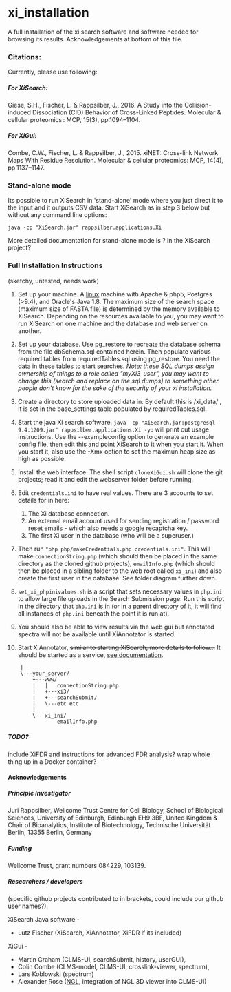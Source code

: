# xi_installation

A full installation of the xi search software and software needed for browsing its results. Acknowledgements at bottom of this file.

### Citations:
Currently, please use following:
##### For XiSearch:
Giese, S.H., Fischer, L. & Rappsilber, J., 2016. A Study into the Collision-induced Dissociation (CID) Behavior of Cross-Linked Peptides. Molecular & cellular proteomics : MCP, 15(3), pp.1094–1104.

##### For XiGui:
Combe, C.W., Fischer, L. & Rappsilber, J., 2015. xiNET: Cross-link Network Maps With Residue Resolution. Molecular & cellular proteomics: MCP, 14(4), pp.1137–1147.

### Stand-alone mode

Its possible to run XiSearch in 'stand-alone' mode where you just direct it to the input and it outputs CSV data. Start XiSearch as in step 3 below but without any command line options:
```
java -cp "XiSearch.jar" rappsilber.applications.Xi
```
More detailed documentation for stand-alone mode is ? in the XiSearch project?

### Full Installation Instructions
(sketchy, untested, needs work)

1. Set up your machine. A [linux](http://serverfault.com/questions/222430/is-postgresql-suited-to-one-os-is-it-better-on-linux-than-windows#222479) machine with Apache & php5, Postgres (>9.4), and Oracle's Java 1.8. The maximum size of the search space (maximum size of FASTA file) is determined by the memory available to XiSearch. Depending on the resources available to you, you may want to run XiSearch on one machine and the database and web server on another.

2. Set up your database. Use pg_restore to recreate the database schema from the file dbSchema.sql contained herein. Then populate various required tables from requiredTables.sql using pg_restore. You need the data in these tables to start searches. *Note: these SQL dumps assign ownership of things to a role called "myXi3_user", you may want to change this (search and replace on the sql dumps) to something other people don't know for the sake of the security of your xi installation.*

3. Create a directory to store uploaded data in. By default this is /xi_data/ , it is set in the base_settings table populated by requiredTables.sql.

4. Start the java Xi search software.
   ```java -cp "XiSearch.jar:postgresql-9.4.1209.jar" rappsilber.applications.Xi -yo```
    will print out usage instructions. Use the --exampleconfig option to generate an example config file, then edit this and point XiSearch to it when you start it. When you start it, also use the -Xmx option to set the maximun heap size as high as possible.
    
5. Install the web interface. The shell script `cloneXiGui.sh` will clone the git projects; read it and edit the webserver folder before running.
6. Edit `credentials.ini` to have real values. There are 3 accounts to set details for in here:
	1. The Xi database connection.
	1. An external email account used for sending registration / password reset emails - which also needs a google recaptcha key.
	1. The first Xi user in the database (who will be a superuser.)
7. Then run `"php php/makeCredentials.php credentials.ini"`. This will make `connectionString.php` (which should then be placed in the same directory as the cloned github projects), `emailInfo.php` (which should then be placed in a sibling folder to the web root called `xi_ini`) and also create the first user in the database. See folder diagram further down.

8. `set_xi_phpinivalues.sh` is a script that sets necessary values in `php.ini` to allow large file uploads in the Search Submission page. Run this script in the directory that `php.ini` is in (or in a parent directory of it, it will find all instances of `php.ini` beneath the point it is run at).

9. You should also be able to view results via the web gui but annotated spectra will not be available until XiAnnotator is started.

10. Start XiAnnotator, ~~similar to starting XiSearch, more details to follow...~~ It should be started as a service, [see documentation](https://github.com/Rappsilber-Laboratory/xiAnnotator/tree/master/doc).

```
    |
    \---your_server/
        +---www/
        |   |   connectionString.php
        |   +---xi3/
        |   +---searchSubmit/
        |   \---etc etc
        |
        \---xi_ini/
                emailInfo.php
```

##### TODO?
include XiFDR and instructions for advanced FDR analysis?
wrap whole thing up in a Docker container?


#### Acknowledgements

##### Principle Investigator
Juri Rappsilber,
Wellcome Trust Centre for Cell Biology, School of Biological Sciences, University of Edinburgh, Edinburgh EH9 3BF, United Kingdom
&
Chair of Bioanalytics, Institute of Biotechnology, Technische Universität Berlin, 13355 Berlin, Germany

##### Funding
Wellcome Trust, grant numbers 084229, 103139.

##### Researchers / developers
(specific github projects contributed to in brackets, could include our github user names?).

XiSearch Java software -
- Lutz Fischer (XiSearch, XiAnnotator, XiFDR if its included)

XiGui -
- Martin Graham (CLMS-UI, searchSubmit, history, userGUI),
- Colin Combe (CLMS-model, CLMS-UI, crosslink-viewer, spectrum),
- Lars Koblowski (spectrum)
- Alexander Rose ([NGL](https://github.com/arose/ngl), integration of NGL 3D viewer into CLMS-UI)
